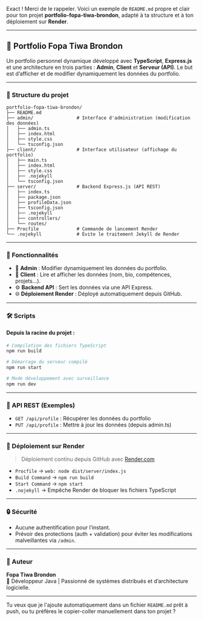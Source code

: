Exact ! Merci de le rappeler. Voici un exemple de `README.md` propre et clair pour ton projet **portfolio-fopa-tiwa-brondon**, adapté à ta structure et à ton déploiement sur **Render**.

---

## 🎨 Portfolio Fopa Tiwa Brondon

Un portfolio personnel dynamique développé avec **TypeScript**, **Express.js** et une architecture en trois parties : **Admin**, **Client** et **Serveur (API)**. Le but est d’afficher et de modifier dynamiquement les données du portfolio.

---

### 📁 Structure du projet

```
portfolio-fopa-tiwa-brondon/
├── README.md
├── admin/                # Interface d'administration (modification des données)
│   ├── admin.ts
│   ├── index.html
│   ├── style.css
│   └── tsconfig.json
├── client/               # Interface utilisateur (affichage du portfolio)
│   ├── main.ts
│   ├── index.html
│   ├── style.css
│   ├── .nojekyll
│   └── tsconfig.json
├── server/               # Backend Express.js (API REST)
│   ├── index.ts
│   ├── package.json
│   ├── profileData.json
│   ├── tsconfig.json
│   ├── .nojekyll
│   ├── controllers/
│   └── routes/
├── Procfile              # Commande de lancement Render
└── .nojekyll             # Évite le traitement Jekyll de Render
```

---

### 🚀 Fonctionnalités

- 🔧 **Admin** : Modifier dynamiquement les données du portfolio.
- 👀 **Client** : Lire et afficher les données (nom, bio, compétences, projets…).
- ⚙️ **Backend API** : Sert les données via une API Express.
- 🌐 **Déploiement Render** : Déployé automatiquement depuis GitHub.

---

### 🛠️ Scripts

#### Depuis la racine du projet :

```bash
# Compilation des fichiers TypeScript
npm run build

# Démarrage du serveur compilé
npm run start

# Mode développement avec surveillance
npm run dev
```

---

### 🧪 API REST (Exemples)

- `GET /api/profile` : Récupérer les données du portfolio
- `PUT /api/profile` : Mettre à jour les données (depuis admin.ts)

---

### 🧩 Déploiement sur Render

> Déploiement continu depuis GitHub avec [Render.com](https://render.com)

- `Procfile` → `web: node dist/server/index.js`
- `Build Command` → `npm run build`
- `Start Command` → `npm start`
- `.nojekyll` → Empêche Render de bloquer les fichiers TypeScript

---

### 🔒 Sécurité

- Aucune authentification pour l’instant.
- Prévoir des protections (auth + validation) pour éviter les modifications malveillantes via `/admin`.

---

### 🙌 Auteur

**Fopa Tiwa Brondon**  
💼 Développeur Java | Passionné de systèmes distribués et d’architecture logicielle.

---

Tu veux que je l'ajoute automatiquement dans un fichier `README.md` prêt à push, ou tu préfères le copier-coller manuellement dans ton projet ?
